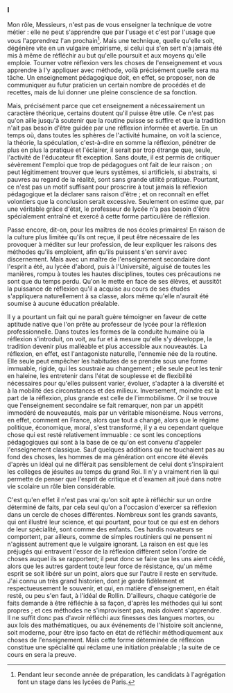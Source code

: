 ### I

Mon rôle, Messieurs, n'est pas de vous enseigner la technique de votre métier : elle ne peut s'apprendre que par l'usage et c'est par l'usage que vous l'apprendrez l'an prochain[^1]. Mais une technique, quelle qu'elle soit, dégénère vite en un vulgaire empirisme, si celui qui s'en sert n'a jamais été mis à même de réfléchir au but qu'elle poursuit et aux moyens qu'elle emploie. Tourner votre réflexion vers les choses de l'enseignement et vous apprendre à l'y appliquer avec méthode, voilà précisément quelle sera ma tâche. Un enseignement pédagogique doit, en effet, se proposer, non de communiquer au futur praticien un certain nombre de procédés et de recettes, mais de lui donner une pleine conscience de sa fonction.

Mais, précisément parce que cet enseignement a nécessairement un caractère théorique, certains doutent qu'il puisse être utile. Ce n'est pas qu'on aille jusqu'à soutenir que la routine puisse se suffire et que la tradition n'ait pas besoin d'être guidée par une réflexion informée et avertie. En un temps où, dans toutes les sphères de l'activité humaine, on voit la science, la théorie, la spéculation, c'est-à-dire en somme la réflexion, pénétrer de plus en plus la pratique et l'éclairer, il serait par trop étrange que, seule, l'activité de l'éducateur fît exception. Sans doute, il est permis de critiquer sévèrement l'emploi que trop de pédagogues ont fait de leur raison ; on peut légitimement trouver que leurs systèmes, si artificiels, si abstraits, si pauvres au regard de la réalité, sont sans grande utilité pratique. Pourtant, ce n'est pas un motif suffisant pour proscrire à tout jamais la réflexion pédagogique et la déclarer sans raison d'être ; et on reconnaît en effet volontiers que la conclusion serait excessive. Seulement on estime que, par une véritable grâce d'état, le professeur de lycée n'a pas besoin d'être spécialement entraîné et exercé à cette forme particulière de réflexion.

Passe encore, dit-on, pour les maîtres de nos écoles primaires! En raison de la culture plus limitée qu'ils ont reçue, il peut être nécessaire de les provoquer à méditer sur leur profession, de leur expliquer les raisons des méthodes qu'ils emploient, afin qu'ils puissent s'en servir avec discernement. Mais avec un maître de l'enseignement secondaire dont l'esprit a été, au lycée d'abord, puis à l'Université, aiguisé de toutes les manières, rompu à toutes les hautes disciplines, toutes ces précautions ne sont que du temps perdu. Qu'on le mette en face de ses élèves, et aussitôt la puissance de réflexion qu'il a acquise au cours de ses études s'appliquera naturellement à sa classe, alors même qu'elle n'aurait été soumise à aucune éducation préalable.

Il y a pourtant un fait qui ne paraît guère témoigner en faveur de cette aptitude native que l'on prête au professeur de lycée pour la réflexion professionnelle. Dans toutes les formes de la conduite humaine où la réflexion s'introduit, on voit, au fur et à mesure qu'elle s'y développe, la tradition devenir plus malléable et plus accessible aux nouveautés. La réflexion, en effet, est l'antagoniste naturelle, l'ennemie née de la routine. Elle seule peut empêcher les habitudes de se prendre sous une forme immuable, rigide, qui les soustraie au changement ; elle seule peut les tenir en haleine, les entretenir dans l'état de souplesse et de flexibilité nécessaires pour qu'elles puissent varier, évoluer, s'adapter à la diversité et à la mobilité des circonstances et des milieux. Inversement, moindre est la part de la réflexion, plus grande est celle de l'immobilisme. Or il se trouve que l'enseignement secondaire se fait remarquer, non par un appétit immodéré de nouveautés, mais par un véritable misonéisme. Nous verrons, en effet, comment en France, alors que tout a changé, alors que le régime politique, économique, moral, s'est transformé, il y a eu cependant quelque chose qui est resté relativement immuable : ce sont les conceptions pédagogiques qui sont à la base de ce qu'on est convenu d'appeler l'enseignement classique. Sauf quelques additions qui ne touchaient pas au fond des choses, les hommes de ma génération ont encore été élevés d'après un idéal qui ne différait pas sensiblement de celui dont s'inspiraient les collèges de jésuites au temps du grand Roi. Il n'y a vraiment rien là qui permette de penser que l'esprit de critique et d'examen ait joué dans notre vie scolaire un rôle bien considérable.

C'est qu'en effet il n'est pas vrai qu'on soit apte à réfléchir sur un ordre déterminé de faits, par cela seul qu'on a l'occasion d'exercer sa réflexion dans un cercle de choses différentes. Nombreux sont les grands savants, qui ont illustré leur science, et qui pourtant, pour tout ce qui est en dehors de leur spécialité, sont comme des enfants. Ces hardis novateurs se comportent, par ailleurs, comme de simples routiniers qui ne pensent ni n'agissent autrement que le vulgaire ignorant. La raison en est que les préjugés qui entravent l'essor de la réflexion diffèrent selon l'ordre de choses auquel ils se rapportent; il peut donc se faire que les uns aient cédé, alors que les autres gardent toute leur force de résistance, qu'un même esprit se soit libéré sur un point, alors que sur l'autre il reste en servitude. J'ai connu un très grand historien, dont je garde fidèlement et respectueusement le souvenir, et qui, en matière d'enseignement, en était resté, ou peu s'en faut, à l'idéal de Rollin. D'ailleurs, chaque catégorie de faits demande à être réfléchie à sa façon, d'après les méthodes qui lui sont propres ; et ces méthodes ne s'improvisent pas, mais doivent s'apprendre. Il ne suffit donc pas d'avoir réfléchi aux finesses des langues mortes, ou aux lois des mathématiques, ou aux événements de l'histoire soit ancienne, soit moderne, pour être ipso facto en état de réfléchir méthodiquement aux choses de l'enseignement. Mais cette forme déterminée de réflexion constitue une spécialité qui réclame une initiation préalable ; la suite de ce cours en sera la preuve.

[^1]: Pendant leur seconde année de préparation, les candidats à l'agrégation font un stage dans les lycées de Paris.
